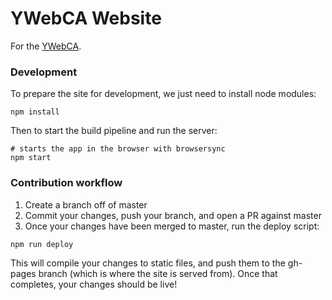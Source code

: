 # YWebCA Website
For the [YWebCA](http://ywebca.org/).

### Development

To prepare the site for development, we just need to install node modules:

```shell
npm install
```

Then to start the build pipeline and run the server:

```shell
# starts the app in the browser with browsersync
npm start
```

### Contribution workflow

1. Create a branch off of master
2. Commit your changes, push your branch, and open a PR against master
3. Once your changes have been merged to master, run the deploy script:

```shell
npm run deploy
```

This will compile your changes to static files, and push them to the gh-pages branch (which is where the site is served from).
Once that completes, your changes should be live!

